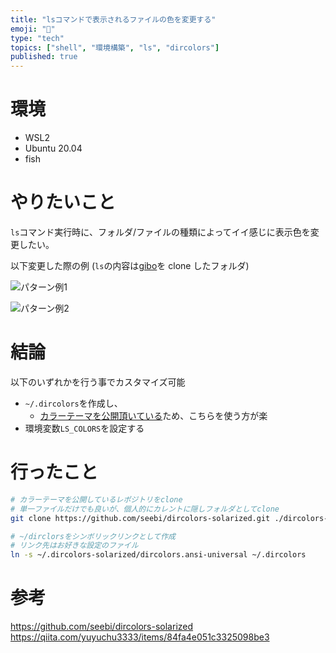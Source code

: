 ```yaml
---
title: "lsコマンドで表示されるファイルの色を変更する"
emoji: "🙆"
type: "tech"
topics: ["shell", "環境構築", "ls", "dircolors"]
published: true
---
```


# 環境

- WSL2
- Ubuntu 20.04
- fish

# やりたいこと

`ls`コマンド実行時に、フォルダ/ファイルの種類によってイイ感じに表示色を変更したい。

以下変更した際の例 (`ls`の内容は[gibo](https://github.com/simonwhitaker/gibo.git)を clone したフォルダ)

![パターン例1](https://storage.googleapis.com/zenn-user-upload/04a6ea0f3063-20220218.png)

![パターン例2](https://storage.googleapis.com/zenn-user-upload/a7ee734c5d4c-20220218.png)

# 結論

以下のいずれかを行う事でカスタマイズ可能

- `~/.dircolors`を作成し、
  - [カラーテーマを公開頂いている](https://github.com/ryoutoku/dircolors-solarized)ため、こちらを使う方が楽
- 環境変数`LS_COLORS`を設定する

# 行ったこと

```bash
# カラーテーマを公開しているレポジトリをclone
# 単一ファイルだけでも良いが、個人的にカレントに隠しフォルダとしてclone
git clone https://github.com/seebi/dircolors-solarized.git ./dircolors-solarized

# ~/dirclorsをシンボリックリンクとして作成
# リンク先はお好きな設定のファイル
ln -s ~/.dircolors-solarized/dircolors.ansi-universal ~/.dircolors
```

# 参考

https://github.com/seebi/dircolors-solarized
https://qiita.com/yuyuchu3333/items/84fa4e051c3325098be3
